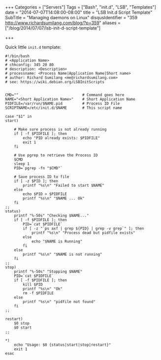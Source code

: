 +++
Categories = ["Servers"]
Tags = ["Bash", "init.d", "LSB", "Templates"]
date = "2014-07-07T14:08:00-08:00"
title = "LSB Init.d Script Template"
SubTitle = "Managing daemons on Linux"
disqusIdentifier = "359 http://www.richardsumilang.com/blog/?p=359"
aliases = ["/blog/2014/07/07/lsb-init-d-script-template"]

+++

Quick little `init.d` template:

<pre><code class="language-bash" >#!/bin/bash
# &lt;Application Name&gt;
# chkconfig: 345 20 80
# description: &lt;Description&gt;
# processname: &lt;Process Name|Application Name|Short name&gt;
# author: Richard Sumilang &lt;me@richardsumilang.com&gt;
# see: https://wiki.debian.org/LSBInitScripts


CMD=""                             # Command goes here
NAME="&lt;Short Application Name&gt;"    # Short Application Name
PIDFILE=/var/run/$NAME.pid         # Process ID File
SCRIPTNAME=/etc/init.d/$NAME       # This script name

case "$1" in
start)

    # Make sure process is not already running
    if [ -f $PIDFILE ]; then
        echo "PID already exists: $PIDFILE"
        exit 1
    fi

    # Use pgrep to retrieve the Process ID
    $CMD
    sleep 1
    PID=`pgrep -fn "$CMD"`

    # Save process ID to file
    if [ -z $PID ]; then
        printf "%s\n" "Failed to start $NAME"
    else
        echo $PID &gt; $PIDFILE
        printf "%s\n" "$NAME ... Ok"
    fi
;;
status)
    printf "%-50s" "Checking $NAME..."
    if [ -f $PIDFILE ]; then
        PID=`cat $PIDFILE`
        if [ -z "`ps axf | grep ${PID} | grep -v grep`" ]; then
            printf "%s\n" "Process dead but pidfile exists"
        else
            echo "$NAME is Running"
        fi
    else
        printf "%s\n" "$NAME is not running"
    fi
;;
stop)
    printf "%-50s" "Stopping $NAME"
    PID=`cat $PIDFILE`
    if [ -f $PIDFILE ]; then
        kill $PID
        printf "%s\n" "Ok"
        rm -f $PIDFILE
    else
        printf "%s\n" "pidfile not found"
    fi
;;

restart)
    $0 stop
    $0 start
;;

*)
    echo "Usage: $0 {status|start|stop|restart}"
    exit 1
esac</code></pre>


[1]: http://gearman.org/ "Gearman"
[2]: http://brew.sh/ "Homebrew"
